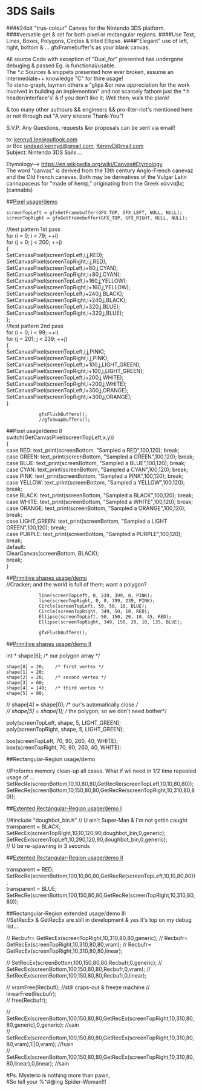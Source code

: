 # 3DS Sails 
  
####24bit "true-colour" Canvas for the Nintendo 3DS platform.
####versatile get & set for both pixel or rectangular regions. 
####Use Text, Lines, Boxes, Polygons, Circles & tilted Ellipse.
####"Elegant" use of left, right, bottom & ... gfxFramebuffer's as your blank canvas.

All source Code with exception of "Dual_for" presented has undergone debuging & passed Eg. is functional/usable.  
The *.c Sources & snippets presented how ever broken, assume an intermediate++ knowledge "C" for thire usage!  
To steno-graph, laymen others a "glips &or new appreciation for the work involved in building an implemention" and not scarcely fathom just the *.h header/interface's! & if you don't like it; Well then; walk the plank! 
  
& too many other authours && engineers && pro-liter-riot's mentioned here or not through out 
"A very sincere Thank-You"!  

S.V.P. Any Questions, requests &or proposals can be sent via email!   

to: kennyd.lee@outlook.com  
or Bcc undead.kennyd@gmail.com, KennyD@mail.com   
Subject: Nintendo 3DS Sails ...  

Etymology--> https://en.wikipedia.org/wiki/Canvas#Etymology   
The word "canvas" is derived from the 13th century Anglo-French canevaz and the Old French canevas. Both may be derivatives of the Vulgar Latin cannapaceus for "made of hemp," originating from the Greek κάνναβις (cannabis)

##[Pixel usage/demo](https://www.facebook.com/1596037147331761/photos/a.1629176367351172.1073741828.1596037147331761/1636255289976613/?type=1&theater)

	screenTopLeft = gfxGetFramebuffer(GFX_TOP, GFX_LEFT, NULL, NULL); 
	screenTopRight = gfxGetFramebuffer(GFX_TOP, GFX_RIGHT, NULL, NULL); 

//test pattern 1st pass  
for (i = 0; i < 79; ++i)  
 for (j = 0; j < 200; ++j)  
	{  
        SetCanvasPixel(screenTopLeft,i,j,RED);  
                                SetCanvasPixel(screenTopRight,i,j,RED);  
                                SetCanvasPixel(screenTopLeft,i+80,j,CYAN);  
                                SetCanvasPixel(screenTopRight,i+80,j,CYAN);  
                                SetCanvasPixel(screenTopLeft,i+160,j,YELLOW);  
                                SetCanvasPixel(screenTopRight,i+160,j,YELLOW);  
                                SetCanvasPixel(screenTopLeft,i+240,j,BLACK);  
                                SetCanvasPixel(screenTopRight,i+240,j,BLACK);  
                                SetCanvasPixel(screenTopLeft,i+320,j,BLUE);  
                                SetCanvasPixel(screenTopRight,i+320,j,BLUE);  
				};  
//test pattern 2nd pass   
for (i = 0; i < 99; ++i)  
 for (j = 201; j < 239; ++j)  
	{  
                                SetCanvasPixel(screenTopLeft,i,j,PINK);  
                                SetCanvasPixel(screenTopRight,i,j,PINK);  
                                SetCanvasPixel(screenTopLeft,i+100,j,LIGHT_GREEN);  
                                SetCanvasPixel(screenTopRight,i+100,j,LIGHT_GREEN);  
                                SetCanvasPixel(screenTopLeft,i+200,j,WHITE);  
                                SetCanvasPixel(screenTopRight,i+200,j,WHITE);  
                                SetCanvasPixel(screenTopLeft,i+300,j,ORANGE);  
                                SetCanvasPixel(screenTopRight,i+300,j,ORANGE);  
				}  

				gfxFlushBuffers();
				//gfxSwapBuffers();

##Pixel usage/demo II  
   switch(GetCanvasPixel(screenTopLeft,x,y))  
  {   
 	case RED: text_print(screenBottom, "Sampled a RED",100,120); break;  
	case GREEN: text_print(screenBottom, "Sampled a GREEN",100,120); break;  
 	case BLUE: text_print(screenBottom, "Sampled a BLUE",100,120); break;  
 	case CYAN: text_print(screenBottom, "Sampled a CYAN",100,120); break;  
 	case PINK: text_print(screenBottom, "Sampled a PINK",100,120); break;  
 	case YELLOW: text_print(screenBottom, "Sampled a YELLOW",100,120); break;  
 	case BLACK: text_print(screenBottom, "Sampled a BLACK",100,120); break;  
 	case WHITE: text_print(screenBottom, "Sampled a WHITE",100,120); break;   
 	case ORANGE: text_print(screenBottom, "Sampled a ORANGE",100,120); break;  
 	case LIGHT_GREEN: text_print(screenBottom, "Sampled a LIGHT GREEN",100,120); break;   
 	case PURPLE: text_print(screenBottom, "Sampled a PURPLE",100,120); break;  
	default:   
                ClearCanvas(screenBottom, BLACK);  
		break;  
  }  
  
##[Primitive shapes usage/demo](https://www.facebook.com/1596037147331761/photos/a.1629176367351172.1073741828.1596037147331761/1636836319918510/?type=1&theater)  
//Cracker; and the world is full of them; want a polygon?  

  				line(screenTopLeft, 0, 239, 399, 0, PINK);  
			  	line(screenTopRight, 0, 0, 399, 239, PINK);  
				Circle(screenTopLeft, 50, 50, 10, BLUE);     
				Circle(screenTopRight, 349, 50, 10, RED);      
				Ellipse(screenTopLeft, 50, 150, 20, 10, 45, RED); 
				Ellipse(screenTopRight, 349, 150, 20, 10, 135, BLUE); 

				gfxFlushBuffers();  

##[Primitive shapes usage/demo II](https://www.facebook.com/1596037147331761/photos/a.1629176367351172.1073741828.1596037147331761/1638563179745824/?type=3&theater)

   int * shape[6];   /* our polygon array */

    shape[0] = 20;    /* first vertex */
    shape[1] = 20;
    shape[2] = 20;    /* second vertex */
    shape[3] = 60;
    shape[4] = 140;   /* third vertex */
    shape[5] = 80;
  
//   shape[4] = shape[0];      /* our's automatically close */  
//   shape[5] = shape[1];      /* the polygon, so we don't need bother*/  
 
   poly(screenTopLeft, shape, 5, LIGHT_GREEN);    
   poly(screenTopRight, shape, 5, LIGHT_GREEN);  
    
   box(screenTopLeft, 70, 90, 260, 40, WHITE);   
   box(screenTopRight, 70, 90, 260, 40, WHITE);   

##Rectangular-Region usage/demo

//Proforms memory clean-up all cases. What if wii need in 1/2 time repeated usage of ...
SetRecRe(screenBottom,10,10,80,80,GetRecRe(screenTopLeft,10,10,80,80));  
SetRecRe(screenBottom,10,150,80,80,GetRecRe(screenTopRight,10,310,80,80));   

##[Extented Rectangular-Region usage/demo I](https://www.facebook.com/1596037147331761/photos/a.1596038283998314.1073741825.1596037147331761/1639316213003854/?type=3&theater)

//#include "doughbot_bin.h"
// U ain't Super-Man & I'm not gettin caught   
transparent = BLACK;  
SetRecEx(screenTopRight,10,10,120,90,doughbot_bin,0,generic);  
SetRecEx(screenTopLeft,10,290,120,90,doughbot_bin,0,generic);  
// U be re-spawning in 3 seconds  

##[Extented Rectangular-Region usage/demo II](https://scontent-yyz1-1.xx.fbcdn.net/hphotos-xat1/v/t1.0-9/12063664_1638968876371921_7804270618532039999_n.png?oh=e27f09923ecd3f10a45402f4efd735aa&oe=56A3B327)

transparent = RED;  
SetRecRe(screenBottom,100,10,80,80,GetRecRe(screenTopLeft,10,10,80,80));  
transparent = BLUE;  
SetRecRe(screenBottom,100,150,80,80,GetRecRe(screenTopRight,10,310,80,80));  
  
##Rectangular-Region extended usage/demo III  
//SetRecEx & GetRecEx are still in development & yes it's top on my debug list...  

//  Recbufr= GetRecEx(screenTopRight,10,310,80,80,generic);
//  Recbufr= GetRecEx(screenTopRight,10,310,80,80,vram);
//  Recbufr= GetRecEx(screenTopRight,10,310,80,80,linear);

//  SetRecEx(screenBottom,100,150,80,80,Recbufr,0,generic);
//  SetRecEx(screenBottom,100,150,80,80,Recbufr,0,vram);
//  SetRecEx(screenBottom,100,150,80,80,Recbufr,0,linear);

// vramFree(Recbufl);   //still craps-out & freeze machine
// linearFree(Recbufr);  
// free(Recbufr);  

//  SetRecEx(screenBottom,100,150,80,80,GetRecEx(screenTopRight,10,310,80,80,generic),0,generic); //sain  
//  SetRecEx(screenBottom,100,150,80,80,GetRecEx(screenTopRight,10,310,80,80,vram),1||0,vram); //!sain  
//  SetRecEx(screenBottom,100,150,80,80,GetRecEx(screenTopRight,10,310,80,80,linear),0,linear); //sain  
  
#Ps. Mysterio is nothing more than pawn,    
#So tell your %^#@ing Spider-Woman!!!

